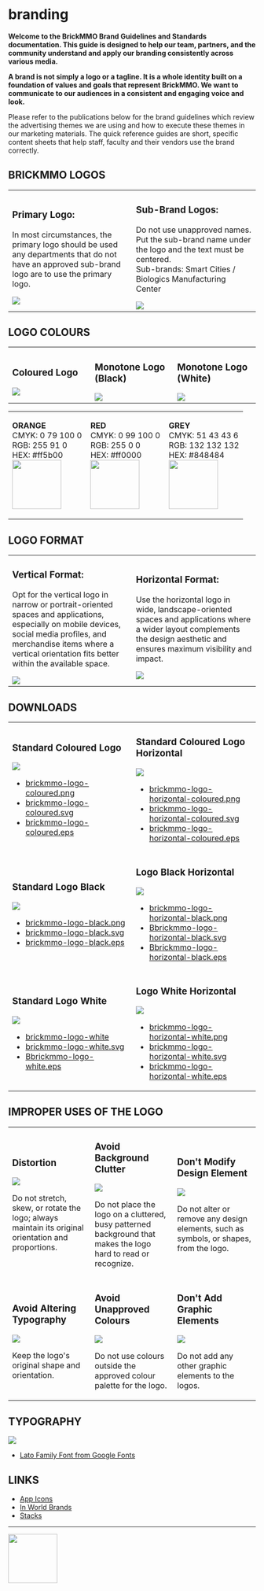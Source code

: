 # branding

<style>@import url("//readme.codeadam.ca/readme.css");</style>

**Welcome to the BrickMMO Brand Guidelines and Standards documentation. This guide is designed to help our team, partners, and the community understand and apply our branding consistently across various media.**

**A brand is not simply a logo or a tagline. It is a whole identity built on a foundation of values and goals that represent BrickMMO. We want to communicate to our audiences in a consistent and engaging voice and look.**

Please refer to the publications below for the brand guidelines which review the advertising themes we are using and how to execute these themes in our marketing materials. The quick reference guides are short, specific content sheets that help staff, faculty and their vendors use the brand correctly.

## BRICKMMO LOGOS

<table>
<tr>
<td width="50%">

<h3>Primary Logo:</h3>
<p>In most circumstances, the primary logo should be used any departments that do not have an approved sub-brand logo are to use the primary logo.</p>
<img src="png/brickmmo-logo-coloured.png">

</td>
<td width="50%">

<h3>Sub-Brand Logos:</h3>
<p>Do not use unapproved names.
<br>
Put the sub-brand name under the logo and the text must be centered. 
<br>
Sub-brands: Smart Cities / Biologics Manufacturing Center</p>
<img src="png/brickmmo-logo-coloured-sub.png">

</td>
</tr>
</table>

## LOGO COLOURS

<table>
<tr>
<td width="33.3%">

<h3>Coloured Logo</h3>
<img src="png/brickmmo-logo-coloured.png">

</td>
<td width="33.3%">

<h3>Monotone Logo (Black)</h3>
<img src="png/brickmmo-logo-black.png">

</td>
<td width="33.3%">

<h3>Monotone Logo (White)</h3>
<img src="png/brickmmo-logo-white-bg.png">

</td>
</tr>
</table>

<table style=width:"100%">
<tr>
<td width="33.3%">

<strong>ORANGE</strong>
<br>
CMYK: 0 79 100 0
<br>
RGB: 255 91 0
<br>
HEX: #ff5b00
<br>
<img src="colours/orange.jpg" width="100" height="100">

</td>
<td width="33.3%">

<strong>RED</strong>
<br>
CMYK: 0 99 100 0
<br>
RGB: 255 0 0
<br>
HEX: #ff0000
<br>
<img src="colours/red.jpg" width="100" height="100">

</td>
<td width="33.3%">

<strong>GREY</strong>
<br>
CMYK: 51 43 43 6
<br>
RGB: 132 132 132
<br>
HEX: #848484
<br>
<img src="colours/grey.jpg" width="100" height="100">

</td>
</tr>
</table>

## LOGO FORMAT

<table>
<tr>
<td width="50%">

<h3>Vertical Format:</h3>
<p>Opt for the vertical logo in narrow or portrait-oriented spaces and applications, especially on mobile devices, social media profiles, and merchandise items where a vertical orientation fits better within the available space.</p>
<img src="png/brickmmo-logo-coloured.png">

</td>
<td width="50%">

<h3>Horizontal Format:</h3>
<p>Use the horizontal logo in wide, landscape-oriented spaces and applications where a wider layout complements the design aesthetic and ensures maximum visibility and impact.</p>
<img src="png/brickmmo-logo-horizontal-coloured-display.png">

</td>
</tr>
</table>

## DOWNLOADS

<table>
<tr>
<td width="50%">

<h3>Standard Coloured Logo</h3>
<img src="png/brickmmo-logo-coloured.png">
<ul>
<li><a href="png/brickmmo-logo-coloured.png" download>brickmmo-logo-coloured.png</a></li>
<li><a href="svg/brickmmo-logo-coloured.svg" download>brickmmo-logo-coloured.svg</a></li>
<li><a href="eps/brickmmo-logo-coloured.eps" download>brickmmo-logo-coloured.eps</a></li>
</ul>

</td>
<td width="50%">

<h3>Standard Coloured Logo Horizontal</h3>
<img src="png/brickmmo-logo-horizontal-coloured-display.png">
<ul>
<li><a href="png/brickmmo-logo-horizontal-coloured.png" download>brickmmo-logo-horizontal-coloured.png</a></li>
<li><a href="svg/brickmmo-logo-horizontal-coloured.svg" download>brickmmo-logo-horizontal-coloured.svg</a></li>
<li><a href="eps/brickmmo-logo-horizontal-coloured.eps" download>brickmmo-logo-horizontal-coloured.eps</a></li>
</ul>

</td>
</tr>
<tr>
<td width="50%">

<h3>Standard Logo Black </h3>
<img src="png/brickmmo-logo-black.png">
<ul>
<li><a href="png/brickmmo-logo-black.png" download>brickmmo-logo-black.png</a></li>
<li><a href="svg/brickmmo-logo-black.svg" download>brickmmo-logo-black.svg</a></li>
<li><a href="eps/brickmmo-logo-black.eps" download>brickmmo-logo-black.eps</a></li>
</ul>

</td>
<td width="50%">

<h3>Logo Black Horizontal</h3>
<img src="png/brickmmo-logo-horizontal-blakc-display.png">
<ul>
<li><a href="png/brickmmo-logo-horizontal-black.png" download>brickmmo-logo-horizontal-black.png</a></li>
<li><a href="svg/brickmmo-logo-horizontal-black.svg" download>Bbrickmmo-logo-horizontal-black.svg</a></li>
<li><a href="eps/brickmmo-logo-horizontal-black.eps" download>Bbrickmmo-logo-horizontal-black.eps</a></li>
</ul>

</td>
</tr>
<tr>
<td width="50%">

<h3>Standard Logo White </h3>
<img src="png/brickmmo-logo-white-bg.png">
<ul>
<li><a href="png/brickmmo-logo-white.png" download>brickmmo-logo-white</a></li>
<li><a href="svg/brickmmo-logo-white.svg" download>brickmmo-logo-white.svg</a></li>
<li><a href="eps/brickmmo-logo-white.eps" download>Bbrickmmo-logo-white.eps</a></li>
</ul>

</td>
<td width="50%">

<h3>Logo White Horizontal</h3>
<img src="png/brickmmo-logo-horizontal-white-display.png">
<ul>
<li><a href="png/brickmmo-logo-horizontal-white.png" download>brickmmo-logo-horizontal-white.png</a></li>
<li><a href="svg/brickmmo-logo-horizontal-white.svg" download>brickmmo-logo-horizontal-white.svg</a></li>
<li><a href="eps/brickmmo-logo-horizontal-white.eps" download>brickmmo-logo-horizontal-white.eps</a></li>
</ul>

</td>
</tr>
</table>

## IMPROPER USES OF THE LOGO

<table>
<tr>
<td width="33.3%">

<h3>Distortion</h3>
<img src="improper/distortion.png">
<p>Do not stretch, skew, or rotate the logo; always maintain its original orientation and proportions.</p>

</td>
<td width="33.3%">

<h3>Avoid Background Clutter</h3>
<img src="improper/background-clutter.png">
<p>Do not place the logo on a cluttered, busy patterned background that makes the logo hard to read or recognize.</p>

</td>
<td width="33.3%">

<h3>Don't Modify Design Element</h3>
<img src="improper/modify-elements.png">
<p>Do not alter or remove any design elements, such as symbols, or shapes, from the logo.</p>

</td>
</tr>
<tr>
<td width="33.3%">

<h3>Avoid Altering Typography</h3>
<img src="improper/altering-typography.png">
<p>Keep the logo's original shape and orientation.</p>

</td>
<td width="33.3%">

<h3>Avoid Unapproved Colours</h3>
<img src="improper/unapproved-colours.png">
<p>Do not use colours outside the approved colour palette for the logo.</p>

</td>
<td width="33.3%">

<h3>Don't Add Graphic Elements</h3>
<img src="improper/adding-graphic-elements.png">
<p>Do not add any other graphic elements to the logos.</p>

</td>
</tr>
</table>

## TYPOGRAPHY

<img src="images/BrickMMO_Typography.jpg">

- <a href="https://fonts.google.com/specimen/Lato?query=lato" target="_blank">Lato Family Font from Google Fonts</a>

## LINKS

- [App Icons](icons)
- [In World Brands](world)
- [Stacks](stacks)

---

<a href="https://brickmmo.com">
<img src="https://cdn.brickmmo.com/images@1.0.0/brickmmo-logo-coloured-horizontal.png" width="100">
</a>
